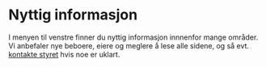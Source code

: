 # Nyttig informasjon

I menyen til venstre finner du nyttig informasjon innnenfor mange områder. Vi anbefaler nye beboere, eiere og meglere å lese alle sidene, og så evt. [kontakte styret](/styret/) hvis noe er uklart.
